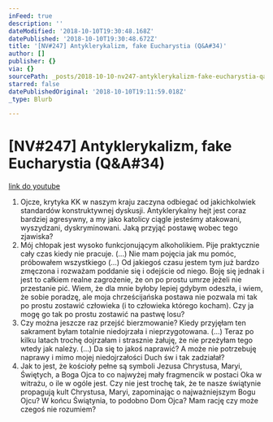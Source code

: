 ```yaml
---
inFeed: true
description: ''
dateModified: '2018-10-10T19:30:48.168Z'
datePublished: '2018-10-10T19:30:48.672Z'
title: '[NV#247] Antyklerykalizm, fake Eucharystia (Q&A#34)'
author: []
publisher: {}
via: {}
sourcePath: _posts/2018-10-10-nv247-antyklerykalizm-fake-eucharystia-qanda34.md
starred: false
datePublishedOriginal: '2018-10-10T19:11:59.018Z'
_type: Blurb

---
```

# \[NV\#247\] Antyklerykalizm, fake Eucharystia (Q&A\#34)
[link do youtube][0]

1. Ojcze, krytyka KK w naszym kraju zaczyna odbiegać od jakichkolwiek standardów konstruktywnej dyskusji. Antyklerykalny hejt jest coraz bardziej agresywny, a my jako katolicy ciągle jesteśmy atakowani, wyszydzani, dyskryminowani. Jaką przyjąć postawę wobec tego zjawiska?
2. Mój chłopak jest wysoko funkcjonującym alkoholikiem. Pije praktycznie cały czas kiedy nie pracuje. (...) Nie mam pojęcia jak mu pomóc, próbowałem wszystkiego (...) Od jakiegoś czasu jestem tym już bardzo zmęczona i rozważam poddanie się i odejście od niego. Boję się jednak i jest to całkiem realne zagrożenie, że on po prostu umrze jeżeli nie przestanie pić. Wiem, że dla mnie byłoby lepiej gdybym odeszła, i wiem, że sobie poradzę, ale moja chrześcijańska postawa nie pozwala mi tak po prostu zostawić człowieka (i to człowieka którego kocham). Czy ja mogę go tak po prostu zostawić na pastwę losu?
3. Czy można jeszcze raz przejść bierzmowanie? Kiedy przyjęłam ten sakrament byłam totalnie niedojrzała i nieprzygotowana. (...) Teraz po kilku latach trochę dojrzałam i strasznie żałuję, że nie przeżyłam tego wtedy jak należy. (...) Da się to jakoś naprawić? A może nie potrzebuję naprawy i mimo mojej niedojrzałości Duch św i tak zadziałał?
4. Jak to jest, że kościoły pełne są symboli Jezusa Chrystusa, Maryi, Świętych, a Boga Ojca to co najwyżej mały fragmencik w postaci Oka w witrażu, o ile w ogóle jest. Czy nie jest trochę tak, że te nasze świątynie propagują kult Chrystusa, Maryi, zapominając o najważniejszym Bogu Ojcu? W końcu Świątynia, to podobno Dom Ojca? Mam rację czy może czegoś nie rozumiem?

[0]: https://www.youtube.com/watch?v=BamSpCc2MBk